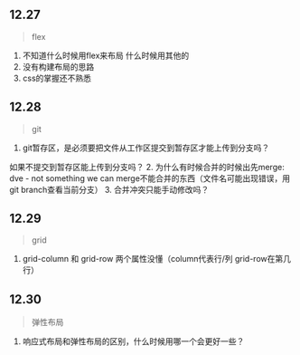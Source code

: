 
## 12.27
> flex
1. 不知道什么时候用flex来布局
  什么时候用其他的
2. 没有构建布局的思路
3. css的掌握还不熟悉
## 12.28
>git

1. git暂存区，是必须要把文件从工作区提交到暂存区才能上传到分支吗？

如果不提交到暂存区能上传到分支吗？
2. 为什么有时候合并的时候出先merge: dve - not something we can merge不能合并的东西（文件名可能出现错误，用git branch查看当前分支）
3. 合并冲突只能手动修改吗？

## 12.29
>grid
1.  grid-column 和 grid-row 两个属性没懂（column代表行/列  grid-row在第几行）
## 12.30
>弹性布局
1. 响应式布局和弹性布局的区别，什么时候用哪一个会更好一些？